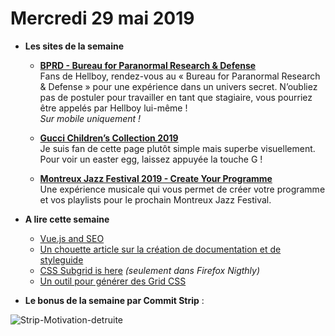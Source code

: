 Mercredi 29 mai 2019
===========================

- **Les sites de la semaine**  
   + **[BPRD - Bureau for Paranormal Research & Defense](https://bprd.global/#/)**  
   Fans de Hellboy, rendez-vous au « Bureau for Paranormal Research & Defense »  pour une expérience dans un univers secret. N’oubliez pas de postuler pour travailler en tant que stagiaire, vous pourriez être appelés par Hellboy lui-même !  
   _Sur mobile uniquement !_
   
   + **[Gucci Children’s Collection 2019](http://springkids.gucci.com/)**  
   Je suis fan de cette page plutôt simple mais superbe visuellement. Pour voir un easter egg, laissez appuyée la touche G !
   
   + **[Montreux Jazz Festival 2019 - Create Your Programme](https://www.mjfswipe.com/)**  
   Une expérience musicale qui vous permet de créer votre programme et vos playlists pour le prochain Montreux Jazz Festival.
 
- **A lire cette semaine**    

    + [Vue.js and SEO](https://www.smashingmagazine.com/2019/05/vue-js-seo-reactive-websites-search-engines-bots/)
    + [Un chouette article sur la création de documentation et de styleguide](https://css-tricks.com/front-end-documentation-style-guides-and-the-rise-of-mdx/)
    + [CSS Subgrid is here](https://css-irl.info/subgrid-is-here/) _(seulement dans Firefox Nigthly)_
    + [Un outil pour générer des Grid CSS](https://cssgrid-generator.netlify.com/)

- **Le bonus de la semaine par Commit Strip** :

![Strip-Motivation-detruite](https://www.commitstrip.com/wp-content/uploads/2019/05/Strip-Motivation-detruite-650-final.jpg)
